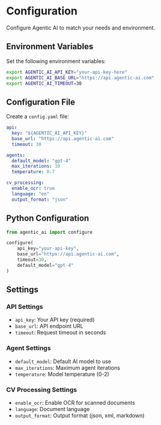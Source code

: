 # Configuration

Configure Agentic AI to match your needs and environment.

## Environment Variables

Set the following environment variables:

```bash
export AGENTIC_AI_API_KEY="your-api-key-here"
export AGENTIC_AI_BASE_URL="https://api.agentic-ai.com"
export AGENTIC_AI_TIMEOUT=30
```

## Configuration File

Create a `config.yaml` file:

```yaml
api:
  key: "${AGENTIC_AI_API_KEY}"
  base_url: "https://api.agentic-ai.com"
  timeout: 30

agents:
  default_model: "gpt-4"
  max_iterations: 10
  temperature: 0.7

cv_processing:
  enable_ocr: true
  language: "en"
  output_format: "json"
```

## Python Configuration

```python
from agentic_ai import configure

configure(
    api_key="your-api-key",
    base_url="https://api.agentic-ai.com",
    timeout=30,
    default_model="gpt-4"
)
```

## Settings

### API Settings

- `api_key`: Your API key (required)
- `base_url`: API endpoint URL
- `timeout`: Request timeout in seconds

### Agent Settings

- `default_model`: Default AI model to use
- `max_iterations`: Maximum agent iterations
- `temperature`: Model temperature (0-2)

### CV Processing Settings

- `enable_ocr`: Enable OCR for scanned documents
- `language`: Document language
- `output_format`: Output format (json, xml, markdown)
